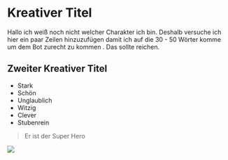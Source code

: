 # Kreativer Titel
Hallo ich weiß noch nicht welcher Charakter ich bin. Deshalb versuche ich hier ein paar Zeilen hinzuzufügen damit ich auf die 30 - 50 Wörter komme um dem Bot zurecht zu kommen
. Das sollte reichen.
## Zweiter Kreativer Titel
* Stark
* Schön
* Unglaublich
* Witzig
* Clever
* Stubenrein
> Er ist der Super Hero
<img src="https://vignette.wikia.nocookie.net/schlumpf/images/1/16/22muffi_schlumpfhfh.jpg/revision/latest?cb=20120401142736&path-prefix=de"/>
